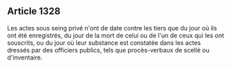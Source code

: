 Article 1328
----
Les actes sous seing privé n'ont de date contre les tiers que du jour où ils ont
été enregistrés, du jour de la mort de celui ou de l'un de ceux qui les ont
souscrits, ou du jour où leur substance est constatée dans les actes dressés par
des officiers publics, tels que procès-verbaux de scellé ou d'inventaire.

